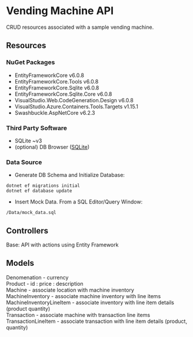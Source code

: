 # Vending Machine API
CRUD resources associated with a sample vending machine.

## Resources
### NuGet Packages
- EntityFrameworkCore v6.0.8
- EntityFrameworkCore.Tools v6.0.8
- EntityFrameworkCore.Sqlite v6.0.8
- EntityFrameworkCore.Sqlite.Core v6.0.8
- VisualStudio.Web.CodeGeneration.Design v6.0.8
- VisualStudio.Azure.Containers.Tools.Targets v1.15.1
- Swashbuckle.AspNetCore v6.2.3

### Third Party Software
- SQLite ~v3
- (optional) DB Browser ([SQLite](https://sqlitebrowser.org/))

### Data Source
- Generate DB Schema and Initialize Database:  
```
dotnet ef migrations initial
dotnet ef database update
```
- Insert Mock Data. From a SQL Editor/Query Window:  
```
/Data/mock_data.sql
```
## Controllers
Base: API with actions using Entity Framework

## Models
Denomenation - currency  
Product - id : price : description   
Machine - associate location with machine inventory    
MachineInventory - associate machine inventory with line items  
MachineInventoryLineItem - associate inventory with line item details (product quantity)   
Transaction - associate machine with transaction line items  
TransactionLineItem -  associate transaction with line item details (product, quantity)